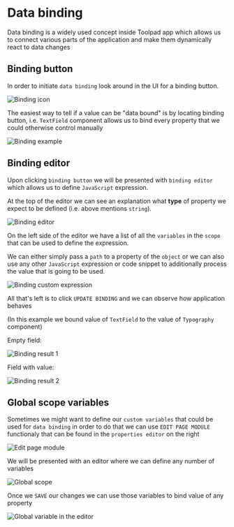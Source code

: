 # Data binding

<p class="description">
    Data binding is a widely used concept inside Toolpad app which allows us to connect various parts of the application and make them dynamically react to data changes
</p>

## Binding button

In order to initiate `data binding` look around in the UI for a binding button.

![Binding icon](/static/toolpad/data-binding-1.png)

The easiest way to tell if a value can be "data bound" is by locating binding button, i.e. `TextField` component allows us to bind every property that we could otherwise control manually

![Binding example](/static/toolpad/data-binding-2.png)

## Binding editor

Upon clicking `binding button` we will be presented with `binding editor` which allows us to define `JavaScript` expression.

At the top of the editor we can see an explanation what **type** of property we expect to be defined (i.e. above mentions `string`).

![Binding editor](/static/toolpad/data-binding-3.png)

On the left side of the editor we have a list of all the `variables` in the `scope` that can be used to define the expression.

We can either simply pass a `path` to a property of the `object` or we can also use any other `JavaScript` expression or code snippet to additionally process the value that is going to be used.

![Binding custom expression](/static/toolpad/data-binding-4.png)

All that's left is to click `UPDATE BINDING` and we can observe how application behaves

(In this example we bound value of `TextField` to the value of `Typography` component)

Empty field:

![Binding result 1](/static/toolpad/data-binding-5.png)

Field with value:

![Binding result 2](/static/toolpad/data-binding-6.png)

## Global scope variables

Sometimes we might want to define our `custom variables` that could be used for `data binding` in order to do that we can use `EDIT PAGE MODULE` functionaly that can be found in the `properties editor` on the right

![Edit page module](/static/toolpad/data-binding-7.png)

We will be presented with an editor where we can define any number of variables

![Global scope](/static/toolpad/data-binding-8.png)

Once we `SAVE` our changes we can use those variables to bind value of any property

![Global variable in the editor](/static/toolpad/data-binding-9.png)
